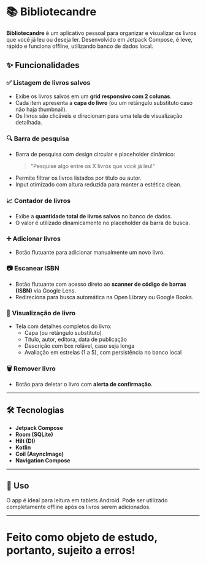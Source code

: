 # 📚 Bibliotecandre

**Bibliotecandre** é um aplicativo pessoal para organizar e visualizar os livros que você já leu ou deseja ler. Desenvolvido em Jetpack Compose, é leve, rápido e funciona offline, utilizando banco de dados local.

## ✨ Funcionalidades

### ✅ Listagem de livros salvos
- Exibe os livros salvos em um **grid responsivo com 2 colunas**.
- Cada item apresenta a **capa do livro** (ou um retângulo substituto caso não haja thumbnail).
- Os livros são clicáveis e direcionam para uma tela de visualização detalhada.

### 🔍 Barra de pesquisa
- Barra de pesquisa com design circular e placeholder dinâmico:
  > "Pesquise algo entre os X livros que você já leu!"
- Permite filtrar os livros listados por título ou autor.
- Input otimizado com altura reduzida para manter a estética clean.

### 📈 Contador de livros
- Exibe a **quantidade total de livros salvos** no banco de dados.
- O valor é utilizado dinamicamente no placeholder da barra de busca.

### ➕ Adicionar livros
- Botão flutuante para adicionar manualmente um novo livro.

### 📷 Escanear ISBN
- Botão flutuante com acesso direto ao **scanner de código de barras (ISBN)** via Google Lens.
- Redireciona para busca automática na Open Library ou Google Books.

### 📖 Visualização de livro
- Tela com detalhes completos do livro:
  - Capa (ou retângulo substituto)
  - Título, autor, editora, data de publicação
  - Descrição com box rolável, caso seja longa
  - Avaliação em estrelas (1 a 5), com persistência no banco local

### 🗑️ Remover livro
- Botão para deletar o livro com **alerta de confirmação**.

---

## 🛠️ Tecnologias

- **Jetpack Compose**
- **Room (SQLite)**
- **Hilt (DI)**
- **Kotlin**
- **Coil (AsyncImage)**
- **Navigation Compose**

---

## 📱 Uso

O app é ideal para leitura em tablets Android. Pode ser utilizado completamente offline após os livros serem adicionados.

---

# Feito como objeto de estudo, portanto, sujeito a erros!
